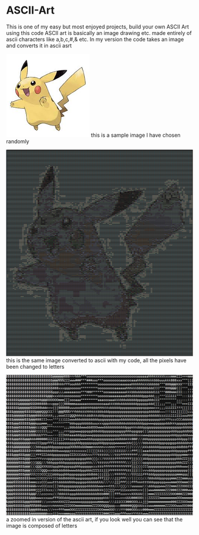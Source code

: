 # ASCII-Art
This is one of my easy but most enjoyed projects, build your own ASCII Art using this code
ASCII art is basically an image drawing etc. made entirely of ascii characters like a,b,c,#,& etc.
In my version the code takes an image and converts it in ascii asrt

![original.jpg](sample_images/original.jpg)
this is a sample image I have chosen randomly

![ascii.png](sample_images/ascii.PNG)
this is the same image converted to ascii with my code, all the pixels have been changed to letters

![ascii2.png](sample_images/ascii2.PNG)
a zoomed in version of the ascii art, if you look well you can see that the image is composed of letters
